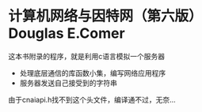 # 计算机网络与因特网（第六版）Douglas E.Comer  

这本书附录的程序，就是利用c语言模拟一个服务器  

- 处理底层通信的库函数小集，编写网络应用程序    
- 服务器发送自己接受到的字符串  

由于cnaiapi.h找不到这个头文件，编译通不过，无奈...   